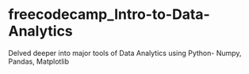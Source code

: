 # freecodecamp_Intro-to-Data-Analytics
Delved deeper into major tools of Data Analytics using Python- Numpy, Pandas, Matplotlib
